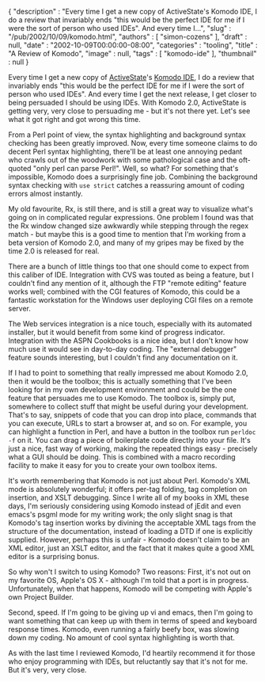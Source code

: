 {
   "description" : "Every time I get a new copy of ActiveState's Komodo IDE, I do a review that invariably ends &quot;this would be the perfect IDE for me if I were the sort of person who used IDEs&quot;. And every time I...",
   "slug" : "/pub/2002/10/09/komodo.html",
   "authors" : [
      "simon-cozens"
   ],
   "draft" : null,
   "date" : "2002-10-09T00:00:00-08:00",
   "categories" : "tooling",
   "title" : "A Review of Komodo",
   "image" : null,
   "tags" : [
      "komodo-ide"
   ],
   "thumbnail" : null
}



Every time I get a new copy of [ActiveState](http://www.activestate.com/)'s [Komodo IDE](http://www.activestate.com/Products/Komodo/), I do a review that invariably ends "this would be the perfect IDE for me if I were the sort of person who used IDEs". And every time I get the next release, I get closer to being persuaded I should be using IDEs. With Komodo 2.0, ActiveState is getting very, very close to persuading me - but it's not there yet. Let's see what it got right and got wrong this time.

From a Perl point of view, the syntax highlighting and background syntax checking has been greatly improved. Now, every time someone claims to do decent Perl syntax highlighting, there'll be at least one annoying pedant who crawls out of the woodwork with some pathological case and the oft-quoted "only perl can parse Perl!". Well, so what? For something that's impossible, Komodo does a surprisingly fine job. Combining the background syntax checking with `use strict` catches a reassuring amount of coding errors almost instantly.

My old favourite, Rx, is still there, and is still a great way to visualize what's going on in complicated regular expressions. One problem I found was that the Rx window changed size awkwardly while stepping through the regex match - but maybe this is a good time to mention that I'm working from a beta version of Komodo 2.0, and many of my gripes may be fixed by the time 2.0 is released for real.

There are a bunch of little things too that one should come to expect from this caliber of IDE. Integration with CVS was touted as being a feature, but I couldn't find any mention of it, although the FTP "remote editing" feature works well; combined with the CGI features of Komodo, this could be a fantastic workstation for the Windows user deploying CGI files on a remote server.

The Web services integration is a nice touch, especially with its automated installer, but it would benefit from some kind of progress indicator. Integration with the ASPN Cookbooks is a nice idea, but I don't know how much use it would see in day-to-day coding. The "external debugger" feature sounds interesting, but I couldn't find any documentation on it.

If I had to point to something that really impressed me about Komodo 2.0, then it would be the toolbox; this is actually something that I've been looking for in my own development environment and could be the one feature that persuades me to use Komodo. The toolbox is, simply put, somewhere to collect stuff that might be useful during your development. That's to say, snippets of code that you can drop into place, commands that you can execute, URLs to start a browser at, and so on. For example, you can highlight a function in Perl, and have a button in the toolbox run `perldoc -f` on it. You can drag a piece of boilerplate code directly into your file. It's just a nice, fast way of working, making the repeated things easy - precisely what a GUI should be doing. This is combined with a macro recording facility to make it easy for you to create your own toolbox items.

It's worth remembering that Komodo is not just about Perl. Komodo's XML mode is absolutely wonderful; it offers per-tag folding, tag completion on insertion, and XSLT debugging. Since I write all of my books in XML these days, I'm seriously considering using Komodo instead of jEdit and even emacs's psgml mode for my writing work; the only slight snag is that Komodo's tag insertion works by divining the acceptable XML tags from the structure of the documentation, instead of loading a DTD if one is explicitly supplied. However, perhaps this is unfair - Komodo doesn't claim to be an XML editor, just an XSLT editor, and the fact that it makes quite a good XML editor is a surprising bonus.

So why won't I switch to using Komodo? Two reasons: First, it's not out on my favorite OS, Apple's OS X - although I'm told that a port is in progress. Unfortunately, when that happens, Komodo will be competing with Apple's own Project Builder.

Second, speed. If I'm going to be giving up vi and emacs, then I'm going to want something that can keep up with them in terms of speed and keyboard response times. Komodo, even running a fairly beefy box, was slowing down my coding. No amount of cool syntax highlighting is worth that.

As with the last time I reviewed Komodo, I'd heartily recommend it for those who enjoy programming with IDEs, but reluctantly say that it's not for me. But it's very, very close.
